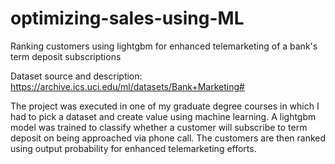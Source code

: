 # optimizing-sales-using-ML
Ranking customers using lightgbm for enhanced telemarketing of a bank's term deposit subscriptions

Dataset source and description: https://archive.ics.uci.edu/ml/datasets/Bank+Marketing#

The project was executed in one of my graduate degree courses in which I had to pick a dataset and create value using machine learning. A lightgbm model was trained to classify whether a customer will subscribe to term deposit on being approached via phone call. The customers are then ranked using output probability for enhanced telemarketing efforts.
